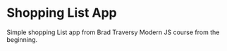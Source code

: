 # Shopping List App

Simple shopping List app from Brad Traversy Modern JS course from the beginning.
